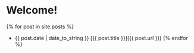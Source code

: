 # Welcome!

{% for post in site.posts %}
- {{ post.date | date_to_string }} [{{ post.title }}]({{ post.url }})
{% endfor %}
